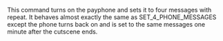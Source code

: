 This command turns on the payphone and sets it to four messages with repeat. It behaves almost exactly the same as SET_4_PHONE_MESSAGES except the phone turns back on and is set to the same messages one minute after the cutscene ends.
